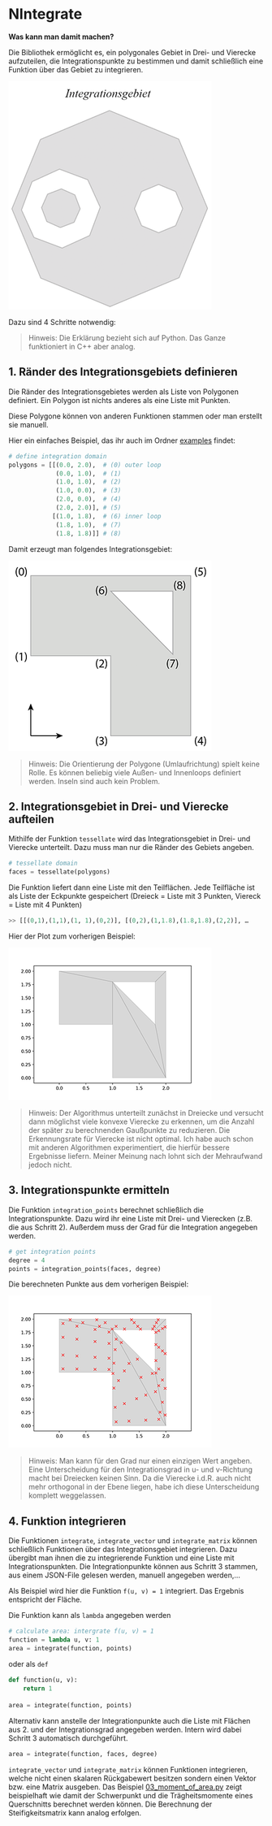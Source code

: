 # NIntegrate

**Was kann man damit machen?**

Die Bibliothek ermöglicht es, ein polygonales Gebiet in Drei- und Vierecke aufzuteilen, die Integrationspunkte zu bestimmen und damit schließlich eine Funktion über das Gebiet zu integrieren.

![animation](https://github.com/oberbichler/NIntegrate/blob/master/images/animation.gif)

Dazu sind 4 Schritte notwendig:

> Hinweis:
> Die Erklärung bezieht sich auf Python. Das Ganze funktioniert in C++ aber analog.

## 1. Ränder des Integrationsgebiets definieren

Die Ränder des Integrationsgebietes werden als Liste von Polygonen definiert. Ein Polygon ist nichts anderes als eine Liste mit Punkten.

Diese Polygone können von anderen Funktionen stammen oder man erstellt sie manuell.

Hier ein einfaches Beispiel, das ihr auch im Ordner [examples](https://github.com/oberbichler/NIntegrate/tree/master/examples) findet:

``` python
# define integration domain
polygons = [[(0.0, 2.0),  # (0) outer loop
             (0.0, 1.0),  # (1)
             (1.0, 1.0),  # (2)
             (1.0, 0.0),  # (3)
             (2.0, 0.0),  # (4)
             (2.0, 2.0)], # (5)
            [(1.0, 1.8),  # (6) inner loop
             (1.8, 1.0),  # (7)
             (1.8, 1.8)]] # (8)
```

Damit erzeugt man folgendes Integrationsgebiet:

![polygon](https://github.com/oberbichler/NIntegrate/blob/master/images/polygon.png)

> Hinweis:
> Die Orientierung der Polygone (Umlaufrichtung) spielt keine Rolle. Es können beliebig viele Außen- und Innenloops definiert werden. Inseln sind auch kein Problem.

## 2. Integrationsgebiet in Drei- und Vierecke aufteilen

Mithilfe der Funktion `tessellate` wird das Integrationsgebiet in Drei- und Vierecke unterteilt. Dazu muss man nur die Ränder des Gebiets angeben.

``` python
# tessellate domain
faces = tessellate(polygons)
```

Die Funktion liefert dann eine Liste mit den Teilflächen. Jede Teilfläche ist als Liste der Eckpunkte gespeichert (Dreieck = Liste mit 3 Punkten, Viereck = Liste mit 4 Punkten) 

``` python
>> [[(0,1),(1,1),(1, 1),(0,2)], [(0,2),(1,1.8),(1.8,1.8),(2,2)], …
```

Hier der Plot zum vorherigen Beispiel:

![tessellation](https://github.com/oberbichler/NIntegrate/blob/master/images/tessellation.png)

> Hinweis:
> Der Algorithmus unterteilt zunächst in Dreiecke und versucht dann möglichst viele konvexe Vierecke zu erkennen, um die Anzahl der später zu berechnenden Gaußpunkte zu reduzieren. Die Erkennungsrate für Vierecke ist nicht optimal. Ich habe auch schon mit anderen Algorithmen experimentiert, die hierfür bessere Ergebnisse liefern. Meiner Meinung nach lohnt sich der Mehraufwand jedoch nicht.


## 3. Integrationspunkte ermitteln

Die Funktion `integration_points` berechnet schließlich die Integrationspunkte. Dazu wird ihr eine Liste mit Drei- und Vierecken (z.B. die aus Schritt 2). Außerdem muss der Grad für die Integration angegeben werden.

``` python
# get integration points
degree = 4
points = integration_points(faces, degree)
```

Die berechneten Punkte aus dem vorherigen Beispiel:

![integration_points](https://github.com/oberbichler/NIntegrate/blob/master/images/integration_points.png)

> Hinweis:
> Man kann für den Grad nur einen einzigen Wert angeben. Eine Unterscheidung für den Integrationsgrad in u- und v-Richtung macht bei Dreiecken keinen Sinn. Da die Vierecke i.d.R. auch nicht mehr orthogonal in der Ebene liegen, habe ich diese Unterscheidung komplett weggelassen.

## 4. Funktion integrieren
Die Funktionen `integrate`, `integrate_vector` und `integrate_matrix` können schließlich Funktionen über das Integrationsgebiet integrieren. Dazu übergibt man ihnen die zu integrierende Funktion und eine Liste mit Integrationspunkten. Die Integrationpunkte können aus Schritt 3 stammen, aus einem JSON-File gelesen werden, manuell angegeben werden,...

Als Beispiel wird hier die Funktion `f(u, v) = 1` integriert. Das Ergebnis entspricht der Fläche.

Die Funktion kann als `lambda` angegeben werden

``` python
# calculate area: intergrate f(u, v) = 1
function = lambda u, v: 1
area = integrate(function, points)
```

oder als `def`

``` python
def function(u, v):
    return 1

area = integrate(function, points)
```

Alternativ kann anstelle der Integrationpunkte auch die Liste mit Flächen aus 2. und der Integrationsgrad angegeben werden. Intern wird dabei Schritt 3 automatisch durchgeführt.

``` python
area = integrate(function, faces, degree)
```

`integrate_vector` und `integrate_matrix` können Funktionen integrieren, welche nicht einen skalaren Rückgabewert besitzen sondern einen Vektor bzw. eine Matrix ausgeben. Das Beispiel [03_moment_of_area.py](https://github.com/oberbichler/NIntegrate/blob/master/examples/03_moment_of_area.py) zeigt beispielhaft wie damit der Schwerpunkt und die Trägheitsmomente eines Querschnitts berechnet werden können. Die Berechnung der Steifigkeitsmatrix kann analog erfolgen.

